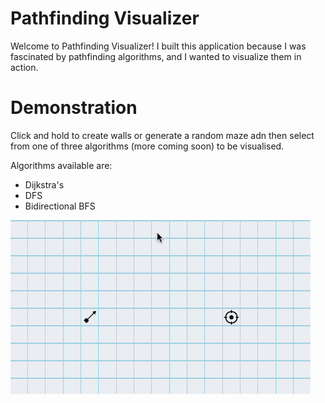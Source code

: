 # Pathfinding Visualizer
Welcome to Pathfinding Visualizer! I built this application because I was fascinated by pathfinding algorithms, and I wanted to visualize them in action.

# Demonstration 
Click and hold to create walls or generate a random maze adn then select from one of three algorithms (more coming soon) to be visualised. 

Algorithms available are: 
- Dijkstra's 
- DFS 
- Bidirectional BFS 

![](https://github.com/Donnie-1/Pathfinding-Visualiser/blob/main/public/demoGIF.gif)
